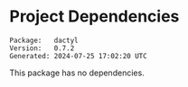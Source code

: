 # Project Dependencies
    Package:   dactyl
    Version:   0.7.2
    Generated: 2024-07-25 17:02:20 UTC

This package has no dependencies.
